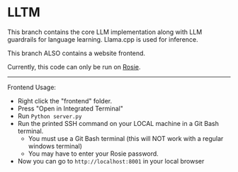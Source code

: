 LLTM
===

This branch contains the core LLM implementation along with LLM guardrails for language learning. Llama.cpp is used for inference.

This branch ALSO contains a website frontend.

Currently, this code can only be run on [Rosie](https://msoe.dev/).

---

Frontend Usage:

- Right click the "frontend" folder.
- Press "Open in Integrated Terminal"
- Run `Python server.py`
- Run the printed SSH command on your LOCAL machine in a Git Bash terminal.
  - You must use a Git Bash terminal (this will NOT work with a regular windows terminal)
  - You may have to enter your Rosie password.
- Now you can go to `http://localhost:8001` in your local browser
